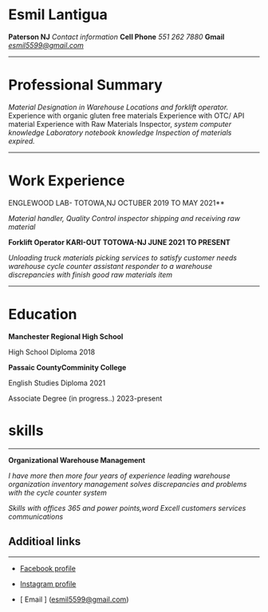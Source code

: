 

# Esmil Lantigua 

 **Paterson NJ** 
 *Contact information*
**Cell Phone**
 *551 262 7880*
 **Gmail**
  *esmil5599@gmail.com*
<hr>

 # Professional Summary

  *Material Designation in Warehouse Locations and forklift operator.* Experience with organic gluten free materials 
  Experience with OTC/ API material Experience with Raw Materials Inspector, *system computer knowledge Laboratory notebook knowledge
  Inspection of materials expired.*
  <hr>

# Work Experience

ENGLEWOOD LAB- TOTOWA,NJ
OCTUBER 2019 TO MAY 2021**

*Material handler, Quality Control inspector
shipping and receiving raw material*
 
 **Forklift Operator
 KARI-OUT TOTOWA-NJ
 JUNE 2021 TO PRESENT**

*Unloading truck materials picking services to satisfy customer needs
warehouse cycle counter assistant  responder to a warehouse discrepancies with finish good raw materials  item*
<hr>

# Education
 
**Manchester Regional High School**

High School Diploma 2018

**Passaic CountyComminity College**


English Studies Diploma 2021

Associate Degree (in progress..)
2023-present

# skills

<hr>

**Organizational Warehouse Management**

  *I have more then more four years of experience leading warehouse organization inventory  management solves discrepancies and problems with the  cycle counter system*

*Skills with offices 365 and power points,word Excell
customers services communications*

## Additioal links
<hr>


* [ Facebook profile](https://www.facebook.com/esmil.cruz.18/)

* [ Instagram profile](https://www.instagram.com/)

* [ Email ] (esmil5599@gmail.com)
